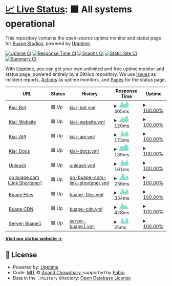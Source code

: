 # [📈 Live Status](https://status.buape.com): <!--live status--> **🟩 All systems operational**

This repository contains the open-source uptime monitor and status page for [Buape Studios](https://buape.com), powered by [Upptime](https://github.com/upptime/upptime).

[![Uptime CI](https://github.com/buape/status/workflows/Uptime%20CI/badge.svg)](https://github.com/buape/status/actions?query=workflow%3A%22Uptime+CI%22)
[![Response Time CI](https://github.com/buape/status/workflows/Response%20Time%20CI/badge.svg)](https://github.com/buape/status/actions?query=workflow%3A%22Response+Time+CI%22)
[![Graphs CI](https://github.com/buape/status/workflows/Graphs%20CI/badge.svg)](https://github.com/buape/status/actions?query=workflow%3A%22Graphs+CI%22)
[![Static Site CI](https://github.com/buape/status/workflows/Static%20Site%20CI/badge.svg)](https://github.com/buape/status/actions?query=workflow%3A%22Static+Site+CI%22)
[![Summary CI](https://github.com/buape/status/workflows/Summary%20CI/badge.svg)](https://github.com/buape/status/actions?query=workflow%3A%22Summary+CI%22)

With [Upptime](https://upptime.js.org), you can get your own unlimited and free uptime monitor and status page, powered entirely by a GitHub repository. We use [Issues](https://github.com/buape/status/issues) as incident reports, [Actions](https://github.com/buape/status/actions) as uptime monitors, and [Pages](https://status.buape.com) for the status page.

<!--start: status pages-->
<!-- This summary is generated by Upptime (https://github.com/upptime/upptime) -->
<!-- Do not edit this manually, your changes will be overwritten -->
<!-- prettier-ignore -->
| URL | Status | History | Response Time | Uptime |
| --- | ------ | ------- | ------------- | ------ |
| <img alt="" src="https://icons.duckduckgo.com/ip3/host.buape.com.ico" height="13"> [Kiai: Bot](http://host.buape.com:6677) | 🟩 Up | [kiai-bot.yml](https://github.com/buape/status/commits/HEAD/history/kiai-bot.yml) | <details><summary><img alt="Response time graph" src="./graphs/kiai-bot/response-time-week.png" height="20"> 405ms</summary><br><a href="https://status.buape.com/history/kiai-bot"><img alt="Response time 405" src="https://img.shields.io/endpoint?url=https%3A%2F%2Fraw.githubusercontent.com%2Fbuape%2Fstatus%2FHEAD%2Fapi%2Fkiai-bot%2Fresponse-time.json"></a><br><a href="https://status.buape.com/history/kiai-bot"><img alt="24-hour response time 347" src="https://img.shields.io/endpoint?url=https%3A%2F%2Fraw.githubusercontent.com%2Fbuape%2Fstatus%2FHEAD%2Fapi%2Fkiai-bot%2Fresponse-time-day.json"></a><br><a href="https://status.buape.com/history/kiai-bot"><img alt="7-day response time 405" src="https://img.shields.io/endpoint?url=https%3A%2F%2Fraw.githubusercontent.com%2Fbuape%2Fstatus%2FHEAD%2Fapi%2Fkiai-bot%2Fresponse-time-week.json"></a><br><a href="https://status.buape.com/history/kiai-bot"><img alt="30-day response time 405" src="https://img.shields.io/endpoint?url=https%3A%2F%2Fraw.githubusercontent.com%2Fbuape%2Fstatus%2FHEAD%2Fapi%2Fkiai-bot%2Fresponse-time-month.json"></a><br><a href="https://status.buape.com/history/kiai-bot"><img alt="1-year response time 405" src="https://img.shields.io/endpoint?url=https%3A%2F%2Fraw.githubusercontent.com%2Fbuape%2Fstatus%2FHEAD%2Fapi%2Fkiai-bot%2Fresponse-time-year.json"></a></details> | <details><summary><a href="https://status.buape.com/history/kiai-bot">100.00%</a></summary><a href="https://status.buape.com/history/kiai-bot"><img alt="All-time uptime 100.00%" src="https://img.shields.io/endpoint?url=https%3A%2F%2Fraw.githubusercontent.com%2Fbuape%2Fstatus%2FHEAD%2Fapi%2Fkiai-bot%2Fuptime.json"></a><br><a href="https://status.buape.com/history/kiai-bot"><img alt="24-hour uptime 100.00%" src="https://img.shields.io/endpoint?url=https%3A%2F%2Fraw.githubusercontent.com%2Fbuape%2Fstatus%2FHEAD%2Fapi%2Fkiai-bot%2Fuptime-day.json"></a><br><a href="https://status.buape.com/history/kiai-bot"><img alt="7-day uptime 100.00%" src="https://img.shields.io/endpoint?url=https%3A%2F%2Fraw.githubusercontent.com%2Fbuape%2Fstatus%2FHEAD%2Fapi%2Fkiai-bot%2Fuptime-week.json"></a><br><a href="https://status.buape.com/history/kiai-bot"><img alt="30-day uptime 100.00%" src="https://img.shields.io/endpoint?url=https%3A%2F%2Fraw.githubusercontent.com%2Fbuape%2Fstatus%2FHEAD%2Fapi%2Fkiai-bot%2Fuptime-month.json"></a><br><a href="https://status.buape.com/history/kiai-bot"><img alt="1-year uptime 100.00%" src="https://img.shields.io/endpoint?url=https%3A%2F%2Fraw.githubusercontent.com%2Fbuape%2Fstatus%2FHEAD%2Fapi%2Fkiai-bot%2Fuptime-year.json"></a></details>
| <img alt="" src="https://icons.duckduckgo.com/ip3/www.kiaibot.com.ico" height="13"> [Kiai: Website](https://www.kiaibot.com) | 🟩 Up | [kiai-website.yml](https://github.com/buape/status/commits/HEAD/history/kiai-website.yml) | <details><summary><img alt="Response time graph" src="./graphs/kiai-website/response-time-week.png" height="20"> 120ms</summary><br><a href="https://status.buape.com/history/kiai-website"><img alt="Response time 120" src="https://img.shields.io/endpoint?url=https%3A%2F%2Fraw.githubusercontent.com%2Fbuape%2Fstatus%2FHEAD%2Fapi%2Fkiai-website%2Fresponse-time.json"></a><br><a href="https://status.buape.com/history/kiai-website"><img alt="24-hour response time 171" src="https://img.shields.io/endpoint?url=https%3A%2F%2Fraw.githubusercontent.com%2Fbuape%2Fstatus%2FHEAD%2Fapi%2Fkiai-website%2Fresponse-time-day.json"></a><br><a href="https://status.buape.com/history/kiai-website"><img alt="7-day response time 120" src="https://img.shields.io/endpoint?url=https%3A%2F%2Fraw.githubusercontent.com%2Fbuape%2Fstatus%2FHEAD%2Fapi%2Fkiai-website%2Fresponse-time-week.json"></a><br><a href="https://status.buape.com/history/kiai-website"><img alt="30-day response time 120" src="https://img.shields.io/endpoint?url=https%3A%2F%2Fraw.githubusercontent.com%2Fbuape%2Fstatus%2FHEAD%2Fapi%2Fkiai-website%2Fresponse-time-month.json"></a><br><a href="https://status.buape.com/history/kiai-website"><img alt="1-year response time 120" src="https://img.shields.io/endpoint?url=https%3A%2F%2Fraw.githubusercontent.com%2Fbuape%2Fstatus%2FHEAD%2Fapi%2Fkiai-website%2Fresponse-time-year.json"></a></details> | <details><summary><a href="https://status.buape.com/history/kiai-website">100.00%</a></summary><a href="https://status.buape.com/history/kiai-website"><img alt="All-time uptime 100.00%" src="https://img.shields.io/endpoint?url=https%3A%2F%2Fraw.githubusercontent.com%2Fbuape%2Fstatus%2FHEAD%2Fapi%2Fkiai-website%2Fuptime.json"></a><br><a href="https://status.buape.com/history/kiai-website"><img alt="24-hour uptime 100.00%" src="https://img.shields.io/endpoint?url=https%3A%2F%2Fraw.githubusercontent.com%2Fbuape%2Fstatus%2FHEAD%2Fapi%2Fkiai-website%2Fuptime-day.json"></a><br><a href="https://status.buape.com/history/kiai-website"><img alt="7-day uptime 100.00%" src="https://img.shields.io/endpoint?url=https%3A%2F%2Fraw.githubusercontent.com%2Fbuape%2Fstatus%2FHEAD%2Fapi%2Fkiai-website%2Fuptime-week.json"></a><br><a href="https://status.buape.com/history/kiai-website"><img alt="30-day uptime 100.00%" src="https://img.shields.io/endpoint?url=https%3A%2F%2Fraw.githubusercontent.com%2Fbuape%2Fstatus%2FHEAD%2Fapi%2Fkiai-website%2Fuptime-month.json"></a><br><a href="https://status.buape.com/history/kiai-website"><img alt="1-year uptime 100.00%" src="https://img.shields.io/endpoint?url=https%3A%2F%2Fraw.githubusercontent.com%2Fbuape%2Fstatus%2FHEAD%2Fapi%2Fkiai-website%2Fuptime-year.json"></a></details>
| <img alt="" src="https://icons.duckduckgo.com/ip3/api.kiaibot.com.ico" height="13"> [Kiai: API](https://api.kiaibot.com) | 🟩 Up | [kiai-api.yml](https://github.com/buape/status/commits/HEAD/history/kiai-api.yml) | <details><summary><img alt="Response time graph" src="./graphs/kiai-api/response-time-week.png" height="20"> 173ms</summary><br><a href="https://status.buape.com/history/kiai-api"><img alt="Response time 173" src="https://img.shields.io/endpoint?url=https%3A%2F%2Fraw.githubusercontent.com%2Fbuape%2Fstatus%2FHEAD%2Fapi%2Fkiai-api%2Fresponse-time.json"></a><br><a href="https://status.buape.com/history/kiai-api"><img alt="24-hour response time 147" src="https://img.shields.io/endpoint?url=https%3A%2F%2Fraw.githubusercontent.com%2Fbuape%2Fstatus%2FHEAD%2Fapi%2Fkiai-api%2Fresponse-time-day.json"></a><br><a href="https://status.buape.com/history/kiai-api"><img alt="7-day response time 173" src="https://img.shields.io/endpoint?url=https%3A%2F%2Fraw.githubusercontent.com%2Fbuape%2Fstatus%2FHEAD%2Fapi%2Fkiai-api%2Fresponse-time-week.json"></a><br><a href="https://status.buape.com/history/kiai-api"><img alt="30-day response time 173" src="https://img.shields.io/endpoint?url=https%3A%2F%2Fraw.githubusercontent.com%2Fbuape%2Fstatus%2FHEAD%2Fapi%2Fkiai-api%2Fresponse-time-month.json"></a><br><a href="https://status.buape.com/history/kiai-api"><img alt="1-year response time 173" src="https://img.shields.io/endpoint?url=https%3A%2F%2Fraw.githubusercontent.com%2Fbuape%2Fstatus%2FHEAD%2Fapi%2Fkiai-api%2Fresponse-time-year.json"></a></details> | <details><summary><a href="https://status.buape.com/history/kiai-api">100.00%</a></summary><a href="https://status.buape.com/history/kiai-api"><img alt="All-time uptime 100.00%" src="https://img.shields.io/endpoint?url=https%3A%2F%2Fraw.githubusercontent.com%2Fbuape%2Fstatus%2FHEAD%2Fapi%2Fkiai-api%2Fuptime.json"></a><br><a href="https://status.buape.com/history/kiai-api"><img alt="24-hour uptime 100.00%" src="https://img.shields.io/endpoint?url=https%3A%2F%2Fraw.githubusercontent.com%2Fbuape%2Fstatus%2FHEAD%2Fapi%2Fkiai-api%2Fuptime-day.json"></a><br><a href="https://status.buape.com/history/kiai-api"><img alt="7-day uptime 100.00%" src="https://img.shields.io/endpoint?url=https%3A%2F%2Fraw.githubusercontent.com%2Fbuape%2Fstatus%2FHEAD%2Fapi%2Fkiai-api%2Fuptime-week.json"></a><br><a href="https://status.buape.com/history/kiai-api"><img alt="30-day uptime 100.00%" src="https://img.shields.io/endpoint?url=https%3A%2F%2Fraw.githubusercontent.com%2Fbuape%2Fstatus%2FHEAD%2Fapi%2Fkiai-api%2Fuptime-month.json"></a><br><a href="https://status.buape.com/history/kiai-api"><img alt="1-year uptime 100.00%" src="https://img.shields.io/endpoint?url=https%3A%2F%2Fraw.githubusercontent.com%2Fbuape%2Fstatus%2FHEAD%2Fapi%2Fkiai-api%2Fuptime-year.json"></a></details>
| <img alt="" src="https://icons.duckduckgo.com/ip3/docs.kiaibot.com.ico" height="13"> [Kiai: Docs](https://docs.kiaibot.com) | 🟩 Up | [kiai-docs.yml](https://github.com/buape/status/commits/HEAD/history/kiai-docs.yml) | <details><summary><img alt="Response time graph" src="./graphs/kiai-docs/response-time-week.png" height="20"> 139ms</summary><br><a href="https://status.buape.com/history/kiai-docs"><img alt="Response time 139" src="https://img.shields.io/endpoint?url=https%3A%2F%2Fraw.githubusercontent.com%2Fbuape%2Fstatus%2FHEAD%2Fapi%2Fkiai-docs%2Fresponse-time.json"></a><br><a href="https://status.buape.com/history/kiai-docs"><img alt="24-hour response time 183" src="https://img.shields.io/endpoint?url=https%3A%2F%2Fraw.githubusercontent.com%2Fbuape%2Fstatus%2FHEAD%2Fapi%2Fkiai-docs%2Fresponse-time-day.json"></a><br><a href="https://status.buape.com/history/kiai-docs"><img alt="7-day response time 139" src="https://img.shields.io/endpoint?url=https%3A%2F%2Fraw.githubusercontent.com%2Fbuape%2Fstatus%2FHEAD%2Fapi%2Fkiai-docs%2Fresponse-time-week.json"></a><br><a href="https://status.buape.com/history/kiai-docs"><img alt="30-day response time 139" src="https://img.shields.io/endpoint?url=https%3A%2F%2Fraw.githubusercontent.com%2Fbuape%2Fstatus%2FHEAD%2Fapi%2Fkiai-docs%2Fresponse-time-month.json"></a><br><a href="https://status.buape.com/history/kiai-docs"><img alt="1-year response time 139" src="https://img.shields.io/endpoint?url=https%3A%2F%2Fraw.githubusercontent.com%2Fbuape%2Fstatus%2FHEAD%2Fapi%2Fkiai-docs%2Fresponse-time-year.json"></a></details> | <details><summary><a href="https://status.buape.com/history/kiai-docs">100.00%</a></summary><a href="https://status.buape.com/history/kiai-docs"><img alt="All-time uptime 100.00%" src="https://img.shields.io/endpoint?url=https%3A%2F%2Fraw.githubusercontent.com%2Fbuape%2Fstatus%2FHEAD%2Fapi%2Fkiai-docs%2Fuptime.json"></a><br><a href="https://status.buape.com/history/kiai-docs"><img alt="24-hour uptime 100.00%" src="https://img.shields.io/endpoint?url=https%3A%2F%2Fraw.githubusercontent.com%2Fbuape%2Fstatus%2FHEAD%2Fapi%2Fkiai-docs%2Fuptime-day.json"></a><br><a href="https://status.buape.com/history/kiai-docs"><img alt="7-day uptime 100.00%" src="https://img.shields.io/endpoint?url=https%3A%2F%2Fraw.githubusercontent.com%2Fbuape%2Fstatus%2FHEAD%2Fapi%2Fkiai-docs%2Fuptime-week.json"></a><br><a href="https://status.buape.com/history/kiai-docs"><img alt="30-day uptime 100.00%" src="https://img.shields.io/endpoint?url=https%3A%2F%2Fraw.githubusercontent.com%2Fbuape%2Fstatus%2FHEAD%2Fapi%2Fkiai-docs%2Fuptime-month.json"></a><br><a href="https://status.buape.com/history/kiai-docs"><img alt="1-year uptime 100.00%" src="https://img.shields.io/endpoint?url=https%3A%2F%2Fraw.githubusercontent.com%2Fbuape%2Fstatus%2FHEAD%2Fapi%2Fkiai-docs%2Fuptime-year.json"></a></details>
| <img alt="" src="https://icons.duckduckgo.com/ip3/unleash.kiaibot.com.ico" height="13"> [Unleash](https://unleash.kiaibot.com) | 🟩 Up | [unleash.yml](https://github.com/buape/status/commits/HEAD/history/unleash.yml) | <details><summary><img alt="Response time graph" src="./graphs/unleash/response-time-week.png" height="20"> 161ms</summary><br><a href="https://status.buape.com/history/unleash"><img alt="Response time 161" src="https://img.shields.io/endpoint?url=https%3A%2F%2Fraw.githubusercontent.com%2Fbuape%2Fstatus%2FHEAD%2Fapi%2Funleash%2Fresponse-time.json"></a><br><a href="https://status.buape.com/history/unleash"><img alt="24-hour response time 169" src="https://img.shields.io/endpoint?url=https%3A%2F%2Fraw.githubusercontent.com%2Fbuape%2Fstatus%2FHEAD%2Fapi%2Funleash%2Fresponse-time-day.json"></a><br><a href="https://status.buape.com/history/unleash"><img alt="7-day response time 161" src="https://img.shields.io/endpoint?url=https%3A%2F%2Fraw.githubusercontent.com%2Fbuape%2Fstatus%2FHEAD%2Fapi%2Funleash%2Fresponse-time-week.json"></a><br><a href="https://status.buape.com/history/unleash"><img alt="30-day response time 161" src="https://img.shields.io/endpoint?url=https%3A%2F%2Fraw.githubusercontent.com%2Fbuape%2Fstatus%2FHEAD%2Fapi%2Funleash%2Fresponse-time-month.json"></a><br><a href="https://status.buape.com/history/unleash"><img alt="1-year response time 161" src="https://img.shields.io/endpoint?url=https%3A%2F%2Fraw.githubusercontent.com%2Fbuape%2Fstatus%2FHEAD%2Fapi%2Funleash%2Fresponse-time-year.json"></a></details> | <details><summary><a href="https://status.buape.com/history/unleash">100.00%</a></summary><a href="https://status.buape.com/history/unleash"><img alt="All-time uptime 100.00%" src="https://img.shields.io/endpoint?url=https%3A%2F%2Fraw.githubusercontent.com%2Fbuape%2Fstatus%2FHEAD%2Fapi%2Funleash%2Fuptime.json"></a><br><a href="https://status.buape.com/history/unleash"><img alt="24-hour uptime 100.00%" src="https://img.shields.io/endpoint?url=https%3A%2F%2Fraw.githubusercontent.com%2Fbuape%2Fstatus%2FHEAD%2Fapi%2Funleash%2Fuptime-day.json"></a><br><a href="https://status.buape.com/history/unleash"><img alt="7-day uptime 100.00%" src="https://img.shields.io/endpoint?url=https%3A%2F%2Fraw.githubusercontent.com%2Fbuape%2Fstatus%2FHEAD%2Fapi%2Funleash%2Fuptime-week.json"></a><br><a href="https://status.buape.com/history/unleash"><img alt="30-day uptime 100.00%" src="https://img.shields.io/endpoint?url=https%3A%2F%2Fraw.githubusercontent.com%2Fbuape%2Fstatus%2FHEAD%2Fapi%2Funleash%2Fuptime-month.json"></a><br><a href="https://status.buape.com/history/unleash"><img alt="1-year uptime 100.00%" src="https://img.shields.io/endpoint?url=https%3A%2F%2Fraw.githubusercontent.com%2Fbuape%2Fstatus%2FHEAD%2Fapi%2Funleash%2Fuptime-year.json"></a></details>
| <img alt="" src="https://icons.duckduckgo.com/ip3/go.buape.com.ico" height="13"> [go.buape.com (Link Shortener)](https://go.buape.com) | 🟩 Up | [go-buape-com-link-shortener.yml](https://github.com/buape/status/commits/HEAD/history/go-buape-com-link-shortener.yml) | <details><summary><img alt="Response time graph" src="./graphs/go-buape-com-link-shortener/response-time-week.png" height="20"> 236ms</summary><br><a href="https://status.buape.com/history/go-buape-com-link-shortener"><img alt="Response time 236" src="https://img.shields.io/endpoint?url=https%3A%2F%2Fraw.githubusercontent.com%2Fbuape%2Fstatus%2FHEAD%2Fapi%2Fgo-buape-com-link-shortener%2Fresponse-time.json"></a><br><a href="https://status.buape.com/history/go-buape-com-link-shortener"><img alt="24-hour response time 164" src="https://img.shields.io/endpoint?url=https%3A%2F%2Fraw.githubusercontent.com%2Fbuape%2Fstatus%2FHEAD%2Fapi%2Fgo-buape-com-link-shortener%2Fresponse-time-day.json"></a><br><a href="https://status.buape.com/history/go-buape-com-link-shortener"><img alt="7-day response time 236" src="https://img.shields.io/endpoint?url=https%3A%2F%2Fraw.githubusercontent.com%2Fbuape%2Fstatus%2FHEAD%2Fapi%2Fgo-buape-com-link-shortener%2Fresponse-time-week.json"></a><br><a href="https://status.buape.com/history/go-buape-com-link-shortener"><img alt="30-day response time 236" src="https://img.shields.io/endpoint?url=https%3A%2F%2Fraw.githubusercontent.com%2Fbuape%2Fstatus%2FHEAD%2Fapi%2Fgo-buape-com-link-shortener%2Fresponse-time-month.json"></a><br><a href="https://status.buape.com/history/go-buape-com-link-shortener"><img alt="1-year response time 236" src="https://img.shields.io/endpoint?url=https%3A%2F%2Fraw.githubusercontent.com%2Fbuape%2Fstatus%2FHEAD%2Fapi%2Fgo-buape-com-link-shortener%2Fresponse-time-year.json"></a></details> | <details><summary><a href="https://status.buape.com/history/go-buape-com-link-shortener">100.00%</a></summary><a href="https://status.buape.com/history/go-buape-com-link-shortener"><img alt="All-time uptime 100.00%" src="https://img.shields.io/endpoint?url=https%3A%2F%2Fraw.githubusercontent.com%2Fbuape%2Fstatus%2FHEAD%2Fapi%2Fgo-buape-com-link-shortener%2Fuptime.json"></a><br><a href="https://status.buape.com/history/go-buape-com-link-shortener"><img alt="24-hour uptime 100.00%" src="https://img.shields.io/endpoint?url=https%3A%2F%2Fraw.githubusercontent.com%2Fbuape%2Fstatus%2FHEAD%2Fapi%2Fgo-buape-com-link-shortener%2Fuptime-day.json"></a><br><a href="https://status.buape.com/history/go-buape-com-link-shortener"><img alt="7-day uptime 100.00%" src="https://img.shields.io/endpoint?url=https%3A%2F%2Fraw.githubusercontent.com%2Fbuape%2Fstatus%2FHEAD%2Fapi%2Fgo-buape-com-link-shortener%2Fuptime-week.json"></a><br><a href="https://status.buape.com/history/go-buape-com-link-shortener"><img alt="30-day uptime 100.00%" src="https://img.shields.io/endpoint?url=https%3A%2F%2Fraw.githubusercontent.com%2Fbuape%2Fstatus%2FHEAD%2Fapi%2Fgo-buape-com-link-shortener%2Fuptime-month.json"></a><br><a href="https://status.buape.com/history/go-buape-com-link-shortener"><img alt="1-year uptime 100.00%" src="https://img.shields.io/endpoint?url=https%3A%2F%2Fraw.githubusercontent.com%2Fbuape%2Fstatus%2FHEAD%2Fapi%2Fgo-buape-com-link-shortener%2Fuptime-year.json"></a></details>
| <img alt="" src="https://icons.duckduckgo.com/ip3/files.buape.com.ico" height="13"> [Buape Files](https://files.buape.com) | 🟩 Up | [buape-files.yml](https://github.com/buape/status/commits/HEAD/history/buape-files.yml) | <details><summary><img alt="Response time graph" src="./graphs/buape-files/response-time-week.png" height="20"> 334ms</summary><br><a href="https://status.buape.com/history/buape-files"><img alt="Response time 334" src="https://img.shields.io/endpoint?url=https%3A%2F%2Fraw.githubusercontent.com%2Fbuape%2Fstatus%2FHEAD%2Fapi%2Fbuape-files%2Fresponse-time.json"></a><br><a href="https://status.buape.com/history/buape-files"><img alt="24-hour response time 323" src="https://img.shields.io/endpoint?url=https%3A%2F%2Fraw.githubusercontent.com%2Fbuape%2Fstatus%2FHEAD%2Fapi%2Fbuape-files%2Fresponse-time-day.json"></a><br><a href="https://status.buape.com/history/buape-files"><img alt="7-day response time 334" src="https://img.shields.io/endpoint?url=https%3A%2F%2Fraw.githubusercontent.com%2Fbuape%2Fstatus%2FHEAD%2Fapi%2Fbuape-files%2Fresponse-time-week.json"></a><br><a href="https://status.buape.com/history/buape-files"><img alt="30-day response time 334" src="https://img.shields.io/endpoint?url=https%3A%2F%2Fraw.githubusercontent.com%2Fbuape%2Fstatus%2FHEAD%2Fapi%2Fbuape-files%2Fresponse-time-month.json"></a><br><a href="https://status.buape.com/history/buape-files"><img alt="1-year response time 334" src="https://img.shields.io/endpoint?url=https%3A%2F%2Fraw.githubusercontent.com%2Fbuape%2Fstatus%2FHEAD%2Fapi%2Fbuape-files%2Fresponse-time-year.json"></a></details> | <details><summary><a href="https://status.buape.com/history/buape-files">100.00%</a></summary><a href="https://status.buape.com/history/buape-files"><img alt="All-time uptime 100.00%" src="https://img.shields.io/endpoint?url=https%3A%2F%2Fraw.githubusercontent.com%2Fbuape%2Fstatus%2FHEAD%2Fapi%2Fbuape-files%2Fuptime.json"></a><br><a href="https://status.buape.com/history/buape-files"><img alt="24-hour uptime 100.00%" src="https://img.shields.io/endpoint?url=https%3A%2F%2Fraw.githubusercontent.com%2Fbuape%2Fstatus%2FHEAD%2Fapi%2Fbuape-files%2Fuptime-day.json"></a><br><a href="https://status.buape.com/history/buape-files"><img alt="7-day uptime 100.00%" src="https://img.shields.io/endpoint?url=https%3A%2F%2Fraw.githubusercontent.com%2Fbuape%2Fstatus%2FHEAD%2Fapi%2Fbuape-files%2Fuptime-week.json"></a><br><a href="https://status.buape.com/history/buape-files"><img alt="30-day uptime 100.00%" src="https://img.shields.io/endpoint?url=https%3A%2F%2Fraw.githubusercontent.com%2Fbuape%2Fstatus%2FHEAD%2Fapi%2Fbuape-files%2Fuptime-month.json"></a><br><a href="https://status.buape.com/history/buape-files"><img alt="1-year uptime 100.00%" src="https://img.shields.io/endpoint?url=https%3A%2F%2Fraw.githubusercontent.com%2Fbuape%2Fstatus%2FHEAD%2Fapi%2Fbuape-files%2Fuptime-year.json"></a></details>
| <img alt="" src="https://icons.duckduckgo.com/ip3/cdn-raw.buape.com.ico" height="13"> [Buape CDN](https://cdn-raw.buape.com/buape_circle.png) | 🟩 Up | [buape-cdn.yml](https://github.com/buape/status/commits/HEAD/history/buape-cdn.yml) | <details><summary><img alt="Response time graph" src="./graphs/buape-cdn/response-time-week.png" height="20"> 428ms</summary><br><a href="https://status.buape.com/history/buape-cdn"><img alt="Response time 428" src="https://img.shields.io/endpoint?url=https%3A%2F%2Fraw.githubusercontent.com%2Fbuape%2Fstatus%2FHEAD%2Fapi%2Fbuape-cdn%2Fresponse-time.json"></a><br><a href="https://status.buape.com/history/buape-cdn"><img alt="24-hour response time 249" src="https://img.shields.io/endpoint?url=https%3A%2F%2Fraw.githubusercontent.com%2Fbuape%2Fstatus%2FHEAD%2Fapi%2Fbuape-cdn%2Fresponse-time-day.json"></a><br><a href="https://status.buape.com/history/buape-cdn"><img alt="7-day response time 428" src="https://img.shields.io/endpoint?url=https%3A%2F%2Fraw.githubusercontent.com%2Fbuape%2Fstatus%2FHEAD%2Fapi%2Fbuape-cdn%2Fresponse-time-week.json"></a><br><a href="https://status.buape.com/history/buape-cdn"><img alt="30-day response time 428" src="https://img.shields.io/endpoint?url=https%3A%2F%2Fraw.githubusercontent.com%2Fbuape%2Fstatus%2FHEAD%2Fapi%2Fbuape-cdn%2Fresponse-time-month.json"></a><br><a href="https://status.buape.com/history/buape-cdn"><img alt="1-year response time 428" src="https://img.shields.io/endpoint?url=https%3A%2F%2Fraw.githubusercontent.com%2Fbuape%2Fstatus%2FHEAD%2Fapi%2Fbuape-cdn%2Fresponse-time-year.json"></a></details> | <details><summary><a href="https://status.buape.com/history/buape-cdn">100.00%</a></summary><a href="https://status.buape.com/history/buape-cdn"><img alt="All-time uptime 100.00%" src="https://img.shields.io/endpoint?url=https%3A%2F%2Fraw.githubusercontent.com%2Fbuape%2Fstatus%2FHEAD%2Fapi%2Fbuape-cdn%2Fuptime.json"></a><br><a href="https://status.buape.com/history/buape-cdn"><img alt="24-hour uptime 100.00%" src="https://img.shields.io/endpoint?url=https%3A%2F%2Fraw.githubusercontent.com%2Fbuape%2Fstatus%2FHEAD%2Fapi%2Fbuape-cdn%2Fuptime-day.json"></a><br><a href="https://status.buape.com/history/buape-cdn"><img alt="7-day uptime 100.00%" src="https://img.shields.io/endpoint?url=https%3A%2F%2Fraw.githubusercontent.com%2Fbuape%2Fstatus%2FHEAD%2Fapi%2Fbuape-cdn%2Fuptime-week.json"></a><br><a href="https://status.buape.com/history/buape-cdn"><img alt="30-day uptime 100.00%" src="https://img.shields.io/endpoint?url=https%3A%2F%2Fraw.githubusercontent.com%2Fbuape%2Fstatus%2FHEAD%2Fapi%2Fbuape-cdn%2Fuptime-month.json"></a><br><a href="https://status.buape.com/history/buape-cdn"><img alt="1-year uptime 100.00%" src="https://img.shields.io/endpoint?url=https%3A%2F%2Fraw.githubusercontent.com%2Fbuape%2Fstatus%2FHEAD%2Fapi%2Fbuape-cdn%2Fuptime-year.json"></a></details>
| <img alt="" src="https://icons.duckduckgo.com/ip3/null.ico" height="13"> [Server: Buape1](host.buape.com) | 🟩 Up | [server-buape1.yml](https://github.com/buape/status/commits/HEAD/history/server-buape1.yml) | <details><summary><img alt="Response time graph" src="./graphs/server-buape1/response-time-week.png" height="20"> 25ms</summary><br><a href="https://status.buape.com/history/server-buape1"><img alt="Response time 25" src="https://img.shields.io/endpoint?url=https%3A%2F%2Fraw.githubusercontent.com%2Fbuape%2Fstatus%2FHEAD%2Fapi%2Fserver-buape1%2Fresponse-time.json"></a><br><a href="https://status.buape.com/history/server-buape1"><img alt="24-hour response time 21" src="https://img.shields.io/endpoint?url=https%3A%2F%2Fraw.githubusercontent.com%2Fbuape%2Fstatus%2FHEAD%2Fapi%2Fserver-buape1%2Fresponse-time-day.json"></a><br><a href="https://status.buape.com/history/server-buape1"><img alt="7-day response time 25" src="https://img.shields.io/endpoint?url=https%3A%2F%2Fraw.githubusercontent.com%2Fbuape%2Fstatus%2FHEAD%2Fapi%2Fserver-buape1%2Fresponse-time-week.json"></a><br><a href="https://status.buape.com/history/server-buape1"><img alt="30-day response time 25" src="https://img.shields.io/endpoint?url=https%3A%2F%2Fraw.githubusercontent.com%2Fbuape%2Fstatus%2FHEAD%2Fapi%2Fserver-buape1%2Fresponse-time-month.json"></a><br><a href="https://status.buape.com/history/server-buape1"><img alt="1-year response time 25" src="https://img.shields.io/endpoint?url=https%3A%2F%2Fraw.githubusercontent.com%2Fbuape%2Fstatus%2FHEAD%2Fapi%2Fserver-buape1%2Fresponse-time-year.json"></a></details> | <details><summary><a href="https://status.buape.com/history/server-buape1">100.00%</a></summary><a href="https://status.buape.com/history/server-buape1"><img alt="All-time uptime 100.00%" src="https://img.shields.io/endpoint?url=https%3A%2F%2Fraw.githubusercontent.com%2Fbuape%2Fstatus%2FHEAD%2Fapi%2Fserver-buape1%2Fuptime.json"></a><br><a href="https://status.buape.com/history/server-buape1"><img alt="24-hour uptime 100.00%" src="https://img.shields.io/endpoint?url=https%3A%2F%2Fraw.githubusercontent.com%2Fbuape%2Fstatus%2FHEAD%2Fapi%2Fserver-buape1%2Fuptime-day.json"></a><br><a href="https://status.buape.com/history/server-buape1"><img alt="7-day uptime 100.00%" src="https://img.shields.io/endpoint?url=https%3A%2F%2Fraw.githubusercontent.com%2Fbuape%2Fstatus%2FHEAD%2Fapi%2Fserver-buape1%2Fuptime-week.json"></a><br><a href="https://status.buape.com/history/server-buape1"><img alt="30-day uptime 100.00%" src="https://img.shields.io/endpoint?url=https%3A%2F%2Fraw.githubusercontent.com%2Fbuape%2Fstatus%2FHEAD%2Fapi%2Fserver-buape1%2Fuptime-month.json"></a><br><a href="https://status.buape.com/history/server-buape1"><img alt="1-year uptime 100.00%" src="https://img.shields.io/endpoint?url=https%3A%2F%2Fraw.githubusercontent.com%2Fbuape%2Fstatus%2FHEAD%2Fapi%2Fserver-buape1%2Fuptime-year.json"></a></details>

<!--end: status pages-->

[**Visit our status website →**](https://status.buape.com)

## 📄 License

- Powered by: [Upptime](https://github.com/upptime/upptime)
- Code: [MIT](./LICENSE) © [Anand Chowdhary](https://anandchowdhary.com), supported by [Pabio](https://pabio.com)
- Data in the `./history` directory: [Open Database License](https://opendatacommons.org/licenses/odbl/1-0/)
